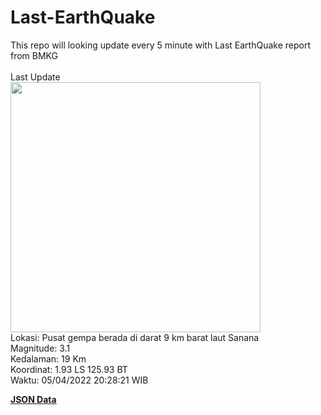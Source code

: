 # Last-EarthQuake
This repo will looking update every 5 minute with Last EarthQuake report from BMKG
<br>
<br>
Last Update
<br>
<img src="https://ews.bmkg.go.id/TEWS/data/20220405202821.mmi.jpg" width="400"/>
<br>
Lokasi: Pusat gempa berada di darat 9 km barat laut Sanana <br>
Magnitude: 3.1 <br>
Kedalaman: 19 Km <br>
Koordinat: 1.93 LS 125.93 BT <br>
Waktu: 05/04/2022 20:28:21 WIB <br>

<a href="./data/data.json">**JSON Data**</a>
